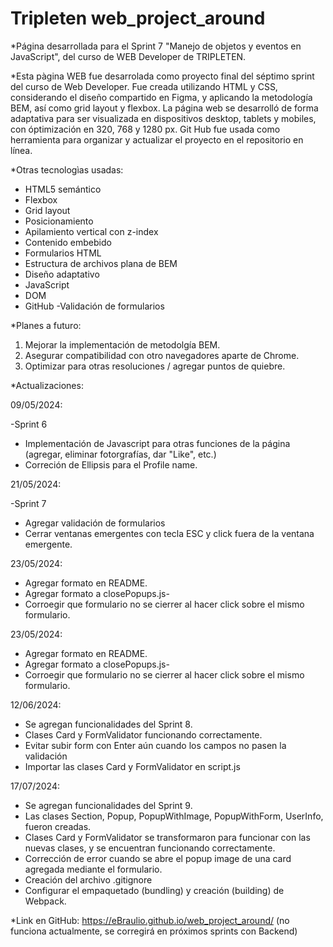 # Tripleten web_project_around

\*Página desarrollada para el Sprint 7 "Manejo de objetos y eventos en JavaScript", del curso de WEB Developer de TRIPLETEN.

\*Esta pàgina WEB fue desarrolada como proyecto final del séptimo sprint del curso de Web Developer.
Fue creada utilizando HTML y CSS, considerando el diseño compartido en Figma, y aplicando la metodología BEM, así como grid layout y flexbox.
La página web se desarrolló de forma adaptativa para ser visualizada en dispositivos desktop, tablets y mobiles, con óptimización en 320, 768 y 1280 px.
Git Hub fue usada como herramienta para organizar y actualizar el proyecto en el repositorio en línea.

\*Otras tecnologìas usadas:

- HTML5 semántico
- Flexbox
- Grid layout
- Posicionamiento
- Apilamiento vertical con z-index
- Contenido embebido
- Formularios HTML
- Estructura de archivos plana de BEM
- Diseño adaptativo
- JavaScript
- DOM
- GitHub
  -Validación de formularios

\*Planes a futuro:

1. Mejorar la implementación de metodolgía BEM.
2. Asegurar compatibilidad con otro navegadores aparte de Chrome.
3. Optimizar para otras resoluciones / agregar puntos de quiebre.

\*Actualizaciones:

09/05/2024:

-Sprint 6

- Implementación de Javascript para otras funciones de la página (agregar, eliminar fotorgrafías, dar "Like", etc.)
- Correción de Ellipsis para el Profile name.

21/05/2024:

-Sprint 7

- Agregar validación de formularios
- Cerrar ventanas emergentes con tecla ESC y click fuera de la ventana emergente.

23/05/2024:

- Agregar formato en README.
- Agregar formato a closePopups.js-
- Corroegir que formulario no se cierrer al hacer click sobre el mismo formulario.

23/05/2024:

- Agregar formato en README.
- Agregar formato a closePopups.js-
- Corroegir que formulario no se cierrer al hacer click sobre el mismo formulario.

12/06/2024:

- Se agregan funcionalidades del Sprint 8.
- Clases Card y FormValidator funcionando correctamente.
- Evitar subir form con Enter aún cuando los campos no pasen la validación
- Importar las clases Card y FormValidator en script.js

17/07/2024:

- Se agregan funcionalidades del Sprint 9.
- Las clases Section, Popup, PopupWithImage, PopupWithForm, UserInfo, fueron creadas.
- Clases Card y FormValidator se transformaron para funcionar con las nuevas clases, y se encuentran funcionando correctamente.
- Corrección de error cuando se abre el popup image de una card agregada mediante el formulario.
- Creación del archivo .gitignore
- Configurar el empaquetado (bundling) y creación (building) de Webpack.

\*Link en GitHub:
https://eBraulio.github.io/web_project_around/ (no funciona actualmente, se corregirá en próximos sprints con Backend)
